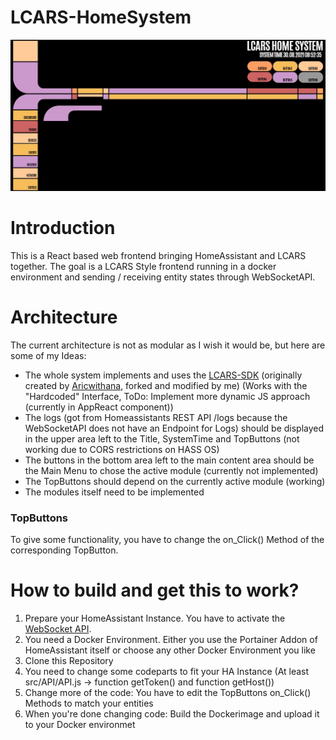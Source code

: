 # LCARS-HomeSystem

![Image text](/.img/Main.jpg)

# Introduction
This is a React based web frontend bringing HomeAssistant and LCARS together. The goal is a LCARS Style frontend running in a docker environment and sending / receiving entity states through WebSocketAPI.

# Architecture
The current architecture is not as modular as I wish it would be, but here are some of my Ideas:
- The whole system implements and uses the <a href="https://github.com/crstmkt/LCARS-SDK">LCARS-SDK</a> (originally created by <a href="https://github.com/Aricwithana">Aricwithana</a>, forked and modified by me) (Works with the "Hardcoded" Interface, ToDo: Implement more dynamic JS approach (currently in AppReact component))
- The logs (got from Homeassistants REST API /logs because the WebSocketAPI does not have an Endpoint for Logs) should be displayed in the upper area left to the Title, SystemTime and TopButtons (not working due to CORS restrictions on HASS OS)
- The buttons in the bottom area left to the main content area should be the Main Menu to chose the active module (currently not implemented)
- The TopButtons should depend on the currently active module (working)
- The modules itself need to be implemented

### TopButtons
 To give some functionality, you have to change the on_Click() Method of the corresponding TopButton.
 
 # How to build and get this to work?
 1. Prepare your HomeAssistant Instance. You have to activate the <a href="https://developers.home-assistant.io/docs/api/websocket/#:~:text=Home%20Assistant%20contains%20a%20WebSocket%20API.%20This%20API,JavaScript%20library%20which%20we%20use%20in%20our%20frontend.">WebSocket API</a>.
 2. You need a Docker Environment. Either you use the Portainer Addon of HomeAssistant itself or choose any other Docker Environment you like
 3. Clone this Repository
 4. You need to change some codeparts to fit your HA Instance (At least src/API/API.js -> function getToken() and function getHost())
 5. Change more of the code: You have to edit the TopButtons on_Click() Methods to match your entities
 6. When you're done changing code: Build the Dockerimage and upload it to your Docker environmet
